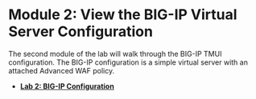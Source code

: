 Module 2: View the BIG-IP Virtual Server Configuration 
=======================================================

The second module of the lab will walk through the BIG-IP TMUI configuration.
The BIG-IP configuration is a simple virtual server with an attached Advanced WAF policy.

  - **[Lab 2: BIG-IP Configuration](lab1.md)**